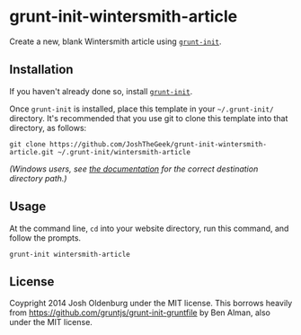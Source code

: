 # grunt-init-wintersmith-article

Create a new, blank Wintersmith article using [`grunt-init`][grunt-init].

## Installation
If you haven't already done so, install [`grunt-init`][grunt-init].

Once `grunt-init` is installed, place this template in your `~/.grunt-init/` directory. It's recommended that you use git to clone this template into that directory, as follows:

```
git clone https://github.com/JoshTheGeek/grunt-init-wintersmith-article.git ~/.grunt-init/wintersmith-article
```

_(Windows users, see [the documentation][grunt-init] for the correct destination directory path.)_

## Usage
At the command line, `cd` into your website directory, run this command, and follow the prompts.

```
grunt-init wintersmith-article
```

## License
Coypright 2014 Josh Oldenburg under the MIT license. This borrows heavily from https://github.com/gruntjs/grunt-init-gruntfile by Ben Alman, also under the MIT license.

[grunt-init]: http://gruntjs.com/project-scaffolding
